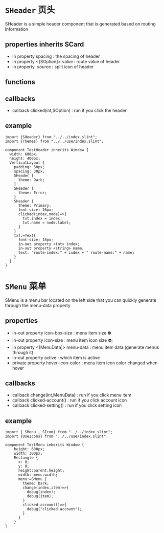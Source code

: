 # `SHeader` 页头
SHeader is a simple header component that is generated based on routing information
## properties inherits SCard
- in property <length> spacing : the spacing of header
- in property <[SOption]> value : route value of header
- in property <image> source : split icon of header
## functions
## callbacks
- callback clicked(int,SOption) : run if you click the header
## example
```slint
import {SHeader} from "../../index.slint";
import {Themes} from "../../use/index.slint";

component TestHeader inherits Window {
  width: 600px;
  height: 400px;
  VerticalLayout {
    padding: 30px;
    spacing: 30px;
    SHeader {
      theme: Dark;
    }
    SHeader {
      theme: Error;
    }
    SHeader {
      theme: Primary;
      font-size: 16px;
      clicked(index,node)=>{
        txt.index = index;
        txt.name = node.label;
      }
    }
    txt:=Text{
      font-size: 18px;
      in-out property <int> index;
      in-out property <string> name;
      text: "route-index:" + index + " route-name:" + name;
    }
  }
}
```
# `SMenu` 菜单
SMenu is a menu bar located on the left side that you can quickly generate through the menu-data property
## properties
- in-out property <length> icon-box-size : menu item size ⛔
- in-out property <length> icon-size : menu item icon size ⛔;
- in property <[MenuData]> menu-data : menu item data (generate menus through it)
- in-out property <int> active : which item is active
- private property <brush> hover-icon-color : menu item icon color changed when hover
## callbacks
- callback change(int,MenuData) : run if you click menu item
- callback clicked-account() : run if you click account icon
- callback clicked-setting() : run if you click setting icon
## example
```slint
import { SMenu , SIcon} from "../../index.slint";
import {UseIcons} from "../../use/index.slint";

component TestMenu inherits Window {
    height: 600px;
    width: 300px;
    Rectangle {
      x: 0;
      y: 0;
      height:parent.height;
      width: menu.width;
      menu:=SMenu {
        theme: Dark;
        change(index,item)=>{
          debug(index);
          debug(item);
        }
        clicked-account()=>{
          debug("clicked account");
        }
      }
    }
}
```
